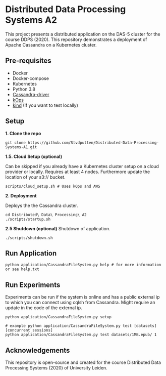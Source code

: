 # Distributed Data Processing Systems A2

This project presents a distributed application on the DAS-5 cluster for the course DDPS (2020). This repository 
demonstrates a deployment of Apache Cassandra on a Kubernetes cluster. 

## Pre-requisites
- Docker
- Docker-compose
- Kubernetes
- Python 3.8
- [Cassandra-driver](https://pypi.org/project/cassandra-driver/)
- [kOps](https://kops.sigs.k8s.io/getting_started/install/)
- [kind](https://kind.sigs.k8s.io/) (If you want to test locally)

## Setup 

**1. Clone the repo**
```
git clone https://github.com/Stvdputten/Distributed-Data-Processing-Systems-A1.git
```

**1.5. Cloud Setup (optional)** 

Can be skipped if you already have a Kubernetes cluster setup on a cloud provider or locally. Requires at least 4 nodes.
Furthermore update the location of your s3:// bucket.

```
scripts/cloud_setup.sh # Uses kOps and AWS 
```

**2. Deployment** 

Deploys the the Cassandra cluster.

```
cd Distributed\ Data\ Processing\ A2
./scripts/startup.sh
```

**2.5 Shutdown (optional)** 
Shutdown of application.

```
./scripts/shutdown.sh
```

## Run Application

```
python application/CassandraFileSystem.py help # for more information or see help.txt

```

## Run Experiments
Experiments can be run if the system is online and has a public external ip to which you can connect using cqlsh from Cassandra.
Might require an update in the code of the external ip.

```
python application/CassandraFileSystem.py setup

# example python application/CassandraFileSystem.py test [datasets] [concurrent sessions]
python application/CassandraFileSystem.py test datasets/1MB.epub/ 1
```


## Acknowledgements

This repository is open-source and created for the course Distributed Data Processing Systems (2020) of University Leiden.
